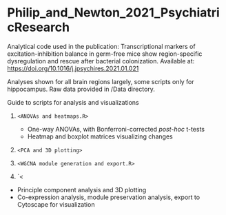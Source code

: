 # Philip_and_Newton_2021_PsychiatricResearch
Analytical code used in the publication: Transcriptional markers of excitation-inhibition balance in germ-free mice show region-specific dysregulation and rescue after bacterial colonization. Available at: https://doi.org/10.1016/j.jpsychires.2021.01.021

Analyses shown for all brain regions largely, some scripts only for hippocampus.
Raw data provided in /Data directory.

Guide to scripts for analysis and visualizations
1. `<ANOVAs and heatmaps.R>`
   * One-way ANOVAs, with Bonferroni-corrected *post-hoc* t-tests
   * Heatmap and boxplot matrices visualizing changes

2. `<PCA and 3D plotting>`

3. `<WGCNA module generation and export.R>`

4. `<
* Principle component analysis and 3D plotting
* Co-expression analysis, module preservation analysis, export to Cytoscape for visualization


